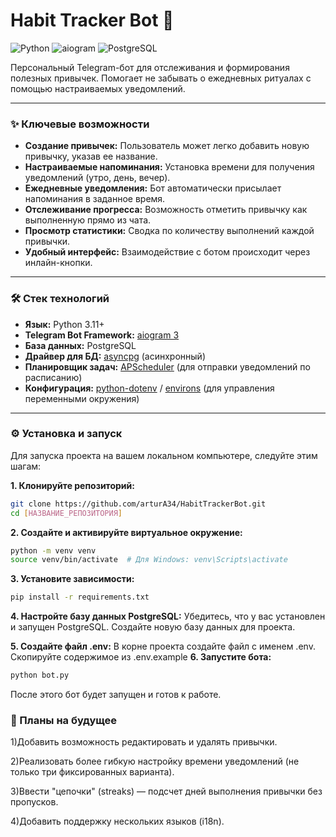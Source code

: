 # Habit Tracker Bot 🎯

![Python](https://img.shields.io/badge/Python-3.11+-blue?style=for-the-badge&logo=python&logoColor=white)
![aiogram](https://img.shields.io/badge/aiogram-3.x-blue.svg?style=for-the-badge&logo=telegram)
![PostgreSQL](https://img.shields.io/badge/PostgreSQL-14.0-336791.svg?style=for-the-badge&logo=postgresql&logoColor=white)

Персональный Telegram-бот для отслеживания и формирования полезных привычек. Помогает не забывать о ежедневных ритуалах с помощью настраиваемых уведомлений.

---


### ✨ Ключевые возможности

*   **Создание привычек:** Пользователь может легко добавить новую привычку, указав ее название.
*   **Настраиваемые напоминания:** Установка времени для получения уведомлений (утро, день, вечер).
*   **Ежедневные уведомления:** Бот автоматически присылает напоминания в заданное время.
*   **Отслеживание прогресса:** Возможность отметить привычку как выполненную прямо из чата.
*   **Просмотр статистики:** Сводка по количеству выполнений каждой привычки.
*   **Удобный интерфейс:** Взаимодействие с ботом происходит через инлайн-кнопки.

---

### 🛠️ Стек технологий

*   **Язык:** Python 3.11+
*   **Telegram Bot Framework:** [aiogram 3](https://github.com/aiogram/aiogram)
*   **База данных:** PostgreSQL
*   **Драйвер для БД:** [asyncpg](https://github.com/MagicStack/asyncpg) (асинхронный)
*   **Планировщик задач:** [APScheduler](https://github.com/agronholm/apscheduler) (для отправки уведомлений по расписанию)
*   **Конфигурация:** [python-dotenv](https://github.com/theskumar/python-dotenv) / [environs](https://github.com/sloria/environs) (для управления переменными окружения)

---

### ⚙️ Установка и запуск

Для запуска проекта на вашем локальном компьютере, следуйте этим шагам:

**1. Клонируйте репозиторий:**
```bash
git clone https://github.com/arturA34/HabitTrackerBot.git
cd [НАЗВАНИЕ_РЕПОЗИТОРИЯ]
```


**2. Создайте и активируйте виртуальное окружение:**
```bash
python -m venv venv
source venv/bin/activate  # Для Windows: venv\Scripts\activate
```

**3. Установите зависимости:**
```bash
pip install -r requirements.txt
```
**4. Настройте базу данных PostgreSQL:**
Убедитесь, что у вас установлен и запущен PostgreSQL.
Создайте новую базу данных для проекта.

**5. Создайте файл .env:**
В корне проекта создайте файл с именем .env.
Скопируйте содержимое из .env.example 
**6. Запустите бота:**
```bash
python bot.py
```
После этого бот будет запущен и готов к работе.
###


### 📝 Планы на будущее

1)Добавить возможность редактировать и удалять привычки.

2)Реализовать более гибкую настройку времени уведомлений (не только три фиксированных варианта).

3)Ввести "цепочки" (streaks) — подсчет дней выполнения привычки без пропусков.

4)Добавить поддержку нескольких языков (i18n).
###
